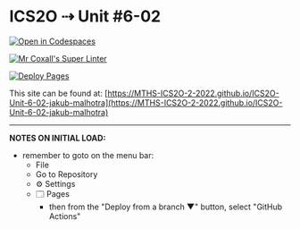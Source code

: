 # ICS2O ⇢ Unit #6-02

[![Open in Codespaces](https://classroom.github.com/assets/launch-codespace-7f7980b617ed060a017424585567c406b6ee15c891e84e1186181d67ecf80aa0.svg)](https://classroom.github.com/open-in-codespaces?assignment_repo_id=11213454)

[![Mr Coxall's Super Linter](https://github.com/MTHS-ICS2O-2-2022/ICS2O-Unit-6-02-jakub-malhotra/workflows/Mr%20Coxall's%20Super%20Linter/badge.svg)](https://github.com/MTHS-ICS2O-2-2022/ICS2O-Unit-6-02-jakub-malhotra/actions)

[![Deploy Pages](https://github.com/MTHS-ICS2O-2-2022/ICS2O-Unit-6-02-jakub-malhotra/workflows/Deploy%20Pages/badge.svg)](https://github.com/MTHS-ICS2O-2-2022/ICS2O-Unit-6-02-jakub-malhotra/actions)

This site can be found at: [https://MTHS-ICS2O-2-2022.github.io/ICS2O-Unit-6-02-jakub-malhotra](https://MTHS-ICS2O-2-2022.github.io/ICS2O-Unit-6-02-jakub-malhotra)

---

**NOTES ON INITIAL LOAD:**
- remember to goto on the menu bar:
  - File
  - Go to Repository
  - ⚙ Settings
  - 🗔 Pages
    - then from the "Deploy from a branch ▼" button, select "GitHub Actions"
